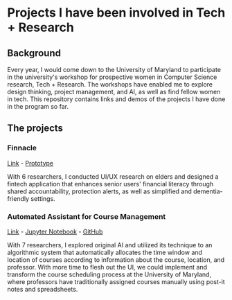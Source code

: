 # Projects I have been involved in Tech + Research

## Background
Every year, I would come down to the University of Maryland to participate in the university's workshop for prospective women in Computer Science research, Tech + Research. The workshops have enabled me to explore design thinking, project management, and AI, as well as find fellow women in tech. This repository contains links and demos of the projects I have done in the program so far.

## The projects

### Finnacle
[Link](https://drive.google.com/file/d/1lZ9TBAXIPh2RcHRQdO30ijrNsQ8f6RC6/view?usp=sharing) - [Prototype](https://www.figma.com/proto/veAK6uP7qBLp2ZUYn1zLsJ/Technica-%2B-Research%3A-Financial-Wellness-App?node-id=110%3A1925&scaling=scale-down&page-id=0%3A1&starting-point-node-id=110%3A1925)

With 6 researchers, I conducted UI/UX research on elders and designed a fintech application that enhances senior users' financial literacy through shared accountability, protection alerts, as well as simplified and dementia-friendly settings.

### Automated Assistant for Course Management 
[Link](https://docs.google.com/presentation/d/12qR-QyG2FBnJif09LRkaEfcVn-S9HBDe/edit?usp=sharing&ouid=109236841163028648015&rtpof=true&sd=true) - [Jupyter Notebook](https://colab.research.google.com/drive/1eKb0DV7J0xLCzf6dsKcg5wZlA5jF_Pj7?usp=sharing) - [GitHub](https://github.com/mellieho9/technica-2022)

With 7 researchers, I explored original AI and utilized its technique to an algorithmic system that automatically allocates the time window and location of courses according to information about the course, location, and professor. With more time to flesh out the UI, we could implement and transform the course scheduling process at the University of Maryland, where professors have traditionally assigned courses manually using post-it notes and spreadsheets.
